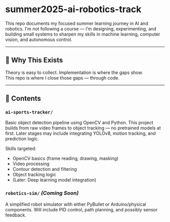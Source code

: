 # summer2025-ai-robotics-track

This repo documents my focused summer learning journey in AI and robotics. I'm not following a course — I’m designing, experimenting, and building small systems to sharpen my skills in machine learning, computer vision, and autonomous control.

---

## 🧠 Why This Exists

Theory is easy to collect. Implementation is where the gaps show.  
This repo is where I close those gaps — through code.

---

## 📂 Contents

### `ai-sports-tracker/`  
Basic object detection pipeline using OpenCV and Python. This project builds from raw video frames to object tracking — no pretrained models at first. Later stages may include integrating YOLOv8, motion tracking, and prediction logic.

Skills targeted:
- OpenCV basics (frame reading, drawing, masking)
- Video processing
- Contour detection and filtering
- Object tracking logic
- (Later: Deep learning model integration)

### `robotics-sim/` *(Coming Soon)*  
A simplified robot simulator with either PyBullet or Arduino/physical components. Will include PID control, path planning, and possibly sensor feedback.
